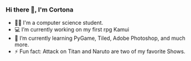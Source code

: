 ### Hi there 👋, I'm Cortona


- 👨‍🎓 I'm a computer science student.
- 💻 I’m currently working on my first rpg Kamui
- 🌱 I’m currently learning PyGame, Tiled, Adobe Photoshop, and much more.
- ⚡ Fun fact: Attack on Titan and Naruto are two of my favorite Shows.

<!--
**Cortona1/Cortona1** is a ✨ _special_ ✨ repository because its `README.md` (this file) appears on your GitHub profile.

Here are some ideas to get you started:

- 🔭 I’m currently working on ...
- 🌱 I’m currently learning ...
- 👯 I’m looking to collaborate on ...
- 🤔 I’m looking for help with ...
- 💬 Ask me about ...
- 📫 How to reach me: ...
- 😄 Pronouns: ...
- ⚡ Fun fact: ...
-->
